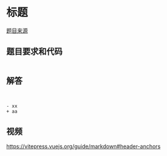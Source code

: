 # 标题


[题目来源](https://fullstack-challenges.netlify.app/)

## 题目要求和代码
```vue

```

## 解答

```vue


- xx
+ aa
```

## 视频

[]()

https://vitepress.vuejs.org/guide/markdown#header-anchors

